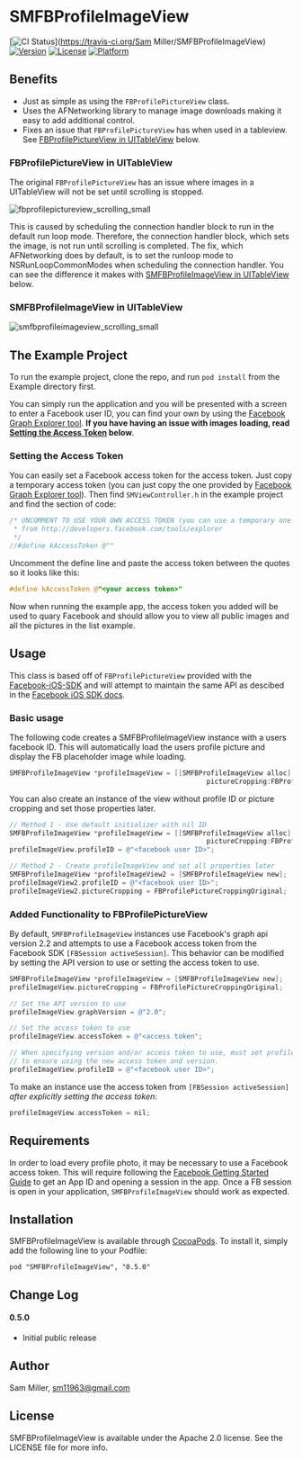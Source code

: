 # SMFBProfileImageView

[![CI Status](https://travis-ci.org/sm11963/SMFBProfileImageView.svg?branch=master&style=flat)](https://travis-ci.org/Sam Miller/SMFBProfileImageView)
[![Version](https://img.shields.io/cocoapods/v/SMFBProfileImageView.svg?style=flat)](http://cocoadocs.org/docsets/SMFBProfileImageView)
[![License](https://img.shields.io/cocoapods/l/SMFBProfileImageView.svg?style=flat)](http://cocoadocs.org/docsets/SMFBProfileImageView)
[![Platform](https://img.shields.io/cocoapods/p/SMFBProfileImageView.svg?style=flat)](http://cocoadocs.org/docsets/SMFBProfileImageView)

## Benefits
* Just as simple as using the `FBProfilePictureView` class.
* Uses the AFNetworking library to manage image downloads making it easy to add additional control.
* Fixes an issue that `FBProfilePictureView` has when used in a tableview. See [FBProfilePictureView in UITableView](#fbprofilepictureview-in-uitableview) below.

### FBProfilePictureView in UITableView

The original `FBProfilePictureView` has an issue where images in a UITableView will not be set until scrolling is stopped.

![fbprofilepictureview_scrolling_small](https://cloud.githubusercontent.com/assets/1255071/5689837/451b1d9a-983c-11e4-90d7-88ed3e4e534e.gif)

This is caused by scheduling the connection handler block to run in the default run loop mode. Therefore, the connection handler block, which sets the image, is not run until scrolling is completed. The fix, which AFNetworking does by default, is to set the runloop mode to NSRunLoopCommonModes when scheduling the connection handler. You can see the difference it makes with [SMFBProfileImageView in UITableView](#smfbprofileimageview-in-uitableview) below.

### SMFBProfileImageView in UITableView

![smfbprofileimageview_scrolling_small](https://cloud.githubusercontent.com/assets/1255071/5689838/451ebd60-983c-11e4-9805-6ba82875b0e5.gif)

## The Example Project
To run the example project, clone the repo, and run `pod install` from the Example directory first.

You can simply run the application and you will be presented with a screen to enter a Facebook user ID, you can find your own by using the [Facebook Graph Explorer tool](https://developers.facebook.com/tools/explorer). **If you have having an issue with images loading, read [Setting the Access Token](#setting-the-access-token) below**.

### Setting the Access Token

You can easily set a Facebook access token for the access token. Just copy a temporary access token (you can just copy the one provided by [Facebook Graph Explorer tool](https://developers.facebook.com/tools/explorer)). Then find `SMViewController.h` in the example project and find the section of code:

```objective-c
/* UNCOMMENT TO USE YOUR OWN ACCESS TOKEN (you can use a temporary one
 * from http://developers.facebook.com/tools/explorer
 */
//#define kAccessToken @""
```

Uncomment the define line and paste the access token between the quotes so it looks like this:

```objective-c
#define kAccessToken @"<your access token>"
```

Now when running the example app, the access token you added will be used to quary Facebook and should allow you to view all public images and all the pictures in the list example.

## Usage

This class is based off of `FBProfilePictureView` provided with the [Facebook-iOS-SDK](https://github.com/facebook/facebook-ios-sdk) and will attempt to maintain the same API as descibed in the [Facebook iOS SDK docs](https://developers.facebook.com/docs/reference/ios/current/class/FBProfilePictureView/).

### Basic usage

The following code creates a SMFBProfileImageView instance with a users facebook ID. This will automatically load the users profile picture and display the FB placeholder image while loading.

```objective-c
SMFBProfileImageView *profileImageView = [[SMFBProfileImageView alloc] initWithProfileID:@"<profile id>"
 					     		                 pictureCropping:FBProfilePictureCroppingSquare];
```

You can also create an instance of the view without profile ID or picture cropping and set those properties later.


```objective-c
// Method 1 - Use default initializer with nil ID
SMFBProfileImageView *profileImageView = [[SMFBProfileImageView alloc] initWithProfileID:nil
 					     		                 pictureCropping:FBProfilePictureCroppingSquare];
profileImageView.profileID = @"<facebook user ID>";

// Method 2 - Create profileImageView and set all properties later
SMFBProfileImageView *profileImageView2 = [SMFBProfileImageView new];
profileImageView2.profileID = @"<facebook user ID>";
profileImageView2.pictureCropping = FBProfilePictureCroppingOriginal;
```

### Added Functionality to FBProfilePictureView

By default, `SMFBProfileImageView` instances use Facebook's graph api version 2.2 and attempts to use a Facebook access token from the Facebook SDK `[FBSession activeSession]`. This behavior can be modified by setting the API version to use or setting the access token to use.

```objective-c
SMFBProfileImageView *profileImageView = [SMFBProfileImageView new];
profileImageView.pictureCropping = FBProfilePictureCroppingOriginal;

// Set the API version to use
profileImageView.graphVersion = @"2.0";

// Set the access token to use
profileImageView.accessToken = @"<access token";

// When specifying version and/or access token to use, must set profileID afterwards
// to ensure using the new access token and version.
profileImageView.profileID = @"<facebook user ID>";
```

To make an instance use the access token from `[FBSession activeSession]` *after explicitly setting the access token*:

```objective-c
profileImageView.accessToken = nil;
```

## Requirements

In order to load every profile photo, it may be necessary to use a Facebook access token. This will require following the [Facebook Getting Started Guide](https://developers.facebook.com/docs/ios/getting-started/) to get an App ID and opening a session in the app. Once a FB session is open in your application, `SMFBProfileImageView` should work as expected.

## Installation

SMFBProfileImageView is available through [CocoaPods](http://cocoapods.org). To install
it, simply add the following line to your Podfile:

    pod "SMFBProfileImageView", "0.5.0"

## Change Log

#### 0.5.0
* Initial public release

## Author

Sam Miller, sm11963@gmail.com

## License

SMFBProfileImageView is available under the Apache 2.0 license. See the LICENSE file for more info.

